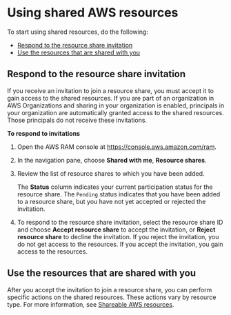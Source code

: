 # Using shared AWS resources<a name="getting-started-shared"></a>

To start using shared resources, do the following:
+ [Respond to the resource share invitation](#getting-started-shared-respond-invitation)
+ [Use the resources that are shared with you](#getting-started-shared-use-resources)

## Respond to the resource share invitation<a name="getting-started-shared-respond-invitation"></a>

If you receive an invitation to join a resource share, you must accept it to gain access to the shared resources\. If you are part of an organization in AWS Organizations and sharing in your organization is enabled, principals in your organization are automatically granted access to the shared resources\. Those principals do not receive these invitations\.

**To respond to invitations**

1. Open the AWS RAM console at [https://console\.aws\.amazon\.com/ram](https://console.aws.amazon.com/ram/)\.

1. In the navigation pane, choose **Shared with me**, **Resource shares**\.

1. Review the list of resource shares to which you have been added\.

   The **Status** column indicates your current participation status for the resource share\. The `Pending` status indicates that you have been added to a resource share, but you have not yet accepted or rejected the invitation\.

1. To respond to the resource share invitation, select the resource share ID and choose **Accept resource share** to accept the invitation, or **Reject resource share** to decline the invitation\. If you reject the invitation, you do not get access to the resources\. If you accept the invitation, you gain access to the resources\.

## Use the resources that are shared with you<a name="getting-started-shared-use-resources"></a>

After you accept the invitation to join a resource share, you can perform specific actions on the shared resources\. These actions vary by resource type\. For more information, see [Shareable AWS resources](shareable.md)\.